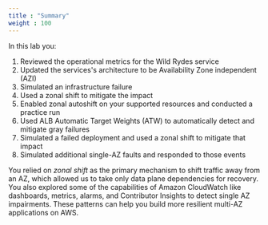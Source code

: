 ```yaml
---
title : "Summary"
weight : 100
---
```


In this lab you:

1. Reviewed the operational metrics for the Wild Rydes service
2. Updated the services's architecture to be Availability Zone independent (AZI)
3. Simulated an infrastructure failure
4. Used a zonal shift to mitigate the impact
5. Enabled zonal autoshift on your supported resources and conducted a practice run
6. Used ALB Automatic Target Weights (ATW) to automatically detect and mitigate gray failures
7. Simulated a failed deployment and used a zonal shift to mitigate that impact
8. Simulated additional single-AZ faults and responded to those events

You relied on *zonal shift* as the primary mechanism to shift traffic away from an AZ, which allowed us to take only data plane dependencies for recovery. You also explored some of the capabilities of Amazon CloudWatch like dashboards, metrics, alarms, and Contributor Insights to detect single AZ impairments. These patterns can help you build more resilient multi-AZ applications on AWS.
